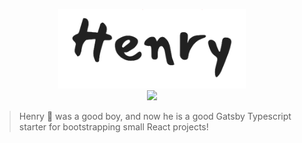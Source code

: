 <p align="center">
  <img src="src/images/henry.png" width="300">
  <br>
  <a href="https://travis-ci.org/smendoza787/henry"><img src="https://travis-ci.org/smendoza787/henry.svg?branch=master"></a>
</p>

> Henry :dog: was a good boy, and now he is a good Gatsby Typescript starter for bootstrapping small React projects!